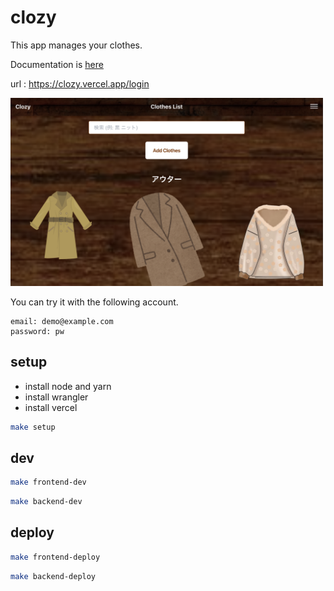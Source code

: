 # clozy

This app manages your clothes.

Documentation is [here](./docs/HowToUse/README.md)

url : https://clozy.vercel.app/login

<img src="./docs/HowToUse/images/pc/clothes_list.png" alt="Login Screen" width="500">

You can try it with the following account.
```
email: demo@example.com
password: pw
```

## setup

- install node and yarn
- install wrangler
- install vercel

```bash
make setup
```

## dev

```bash
make frontend-dev
```

```bash
make backend-dev
```

## deploy

```bash
make frontend-deploy
```

```bash
make backend-deploy
```
